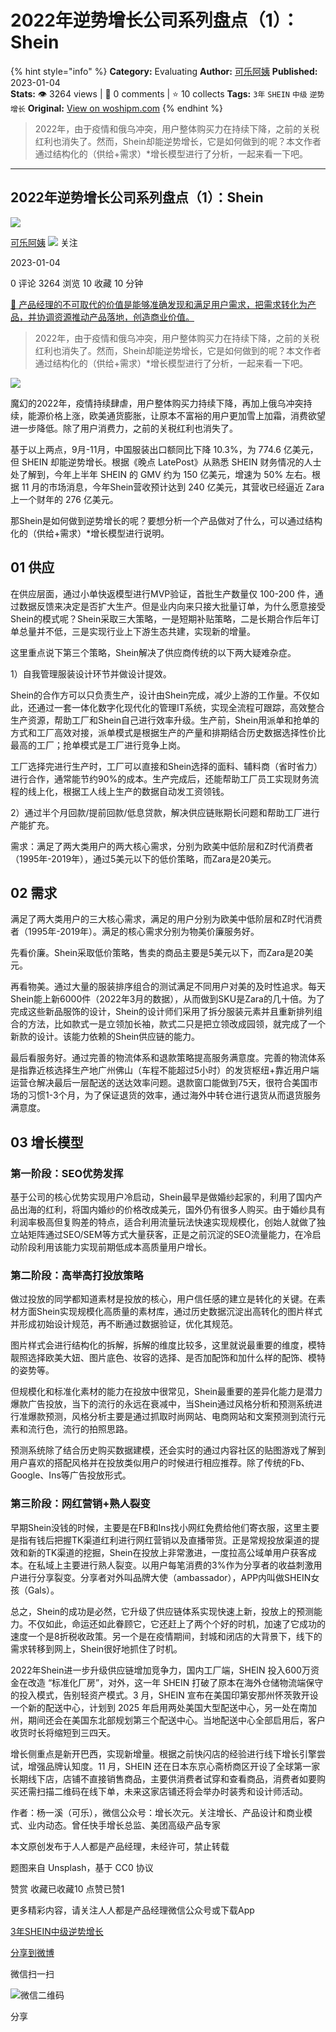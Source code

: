 # 2022年逆势增长公司系列盘点（1）：Shein
{% hint style="info" %}
**Category:** Evaluating
**Author:** [可乐阿姨](https://www.woshipm.com/u/124017)
**Published:** 2023-01-04  
**Stats:** 👁️ 3264 views | 💬 0 comments | ⭐ 10 collects
**Tags:** `3年` `SHEIN` `中级` `逆势增长`
**Original:** [View on woshipm.com](https://www.woshipm.com/evaluating/5722073.html)
{% endhint %}
> 2022年，由于疫情和俄乌冲突，用户整体购买力在持续下降，之前的关税红利也消失了。然而，Shein却能逆势增长，它是如何做到的呢？本文作者通过结构化的（供给+需求）*增长模型进行了分析，一起来看一下吧。

---

## 2022年逆势增长公司系列盘点（1）：Shein

[![](https://static.woshipm.com/view/woshipm-api_def_20221226105529_9215.jpeg?imageView2/1/w/72/h/72/q/100)](https://www.woshipm.com/u/124017)

[可乐阿姨](https://www.woshipm.com/u/124017) ![](https://static.woshipm.com/tag/1101_1@2x.png) 关注

2023-01-04

0 评论 3264 浏览 10 收藏 10 分钟

[🔗 产品经理的不可取代的价值是能够准确发现和满足用户需求，把需求转化为产品，并协调资源推动产品落地，创造商业价值。](https://ke.qidianla.com/courses/90pm)

> 2022年，由于疫情和俄乌冲突，用户整体购买力在持续下降，之前的关税红利也消失了。然而，Shein却能逆势增长，它是如何做到的呢？本文作者通过结构化的（供给+需求）\*增长模型进行了分析，一起来看一下吧。

![](https://image.woshipm.com/wp-files/2023/01/KGLOGEKF68FCdOoeGe6L.png)

魔幻的2022年，疫情持续肆虐，用户整体购买力持续下降，再加上俄乌冲突持续，能源价格上涨，欧美通货膨胀，让原本不富裕的用户更加雪上加霜，消费欲望进一步降低。除了用户消费力，之前的关税红利也消失了。

基于以上两点，9月-11月，中国服装出口额同比下降 10.3%，为 774.6 亿美元，但 SHEIN 却能逆势增长。根据《晚点 LatePost》从熟悉 SHEIN 财务情况的人士处了解到，今年上半年 SHEIN 的 GMV 约为 150 亿美元，增速为 50% 左右。根据 11 月的市场消息，今年Shein营收预计达到 240 亿美元，其营收已经逼近 Zara 上一个财年的 276 亿美元。

那Shein是如何做到逆势增长的呢？要想分析一个产品做对了什么，可以通过结构化的（供给+需求）\*增长模型进行说明。

## 01 供应

在供应层面，通过小单快返模型进行MVP验证，首批生产数量仅 100-200 件，通过数据反馈来决定是否扩大生产。但是业内向来只接大批量订单，为什么愿意接受Shein的模式呢？Shein采取三大策略，一是短期补贴策略，二是长期合作后年订单总量并不低，三是实现行业上下游生态共建，实现新的增量。

这里重点说下第三个策略，Shein解决了供应商传统的以下两大疑难杂症。

1）自我管理服装设计环节并做设计提效。

Shein的合作方可以只负责生产，设计由Shein完成，减少上游的工作量。不仅如此，还通过一套一体化数字化现代化的管理IT系统，实现全流程可跟踪，高效整合生产资源，帮助工厂和Shein自己进行效率升级。生产前，Shein用派单和抢单的方式和工厂高效对接，派单模式是根据生产的产量和排期结合历史数据选择性价比最高的工厂；抢单模式是工厂进行竞争上岗。

工厂选择完进行生产时，工厂可以直接和Shein选择的面料、辅料商（省时省力）进行合作，通常能节约90%的成本。生产完成后，还能帮助工厂员工实现财务流程的线上化，根据工人线上生产的数据自动发工资领钱。

2）通过半个月回款/提前回款/低息贷款，解决供应链账期长问题和帮助工厂进行产能扩充。

需求：满足了两大类用户的两大核心需求，分别为欧美中低阶层和Z时代消费者（1995年-2019年），通过5美元以下的低价策略，而Zara是20美元。

## 02 需求

满足了两大类用户的三大核心需求，满足的用户分别为欧美中低阶层和Z时代消费者（1995年-2019年）。满足的核心需求分别为物美价廉服务好。

先看价廉。Shein采取低价策略，售卖的商品主要是5美元以下，而Zara是20美元。

再看物美。通过大量的服装排序组合的测试满足不同用户对美的及时性追求。每天Shein能上新6000件（2022年3月的数据），从而做到SKU是Zara的几十倍。为了完成这些新品服饰的设计，Shein的设计师们采用了拆分服装元素并且重新排列组合的方法，比如款式一是立领加长袖，款式二只是把立领改成园领，就完成了一个新款的设计。该能力依赖的Shein供应链的能力。

最后看服务好。通过完善的物流体系和退款策略提高服务满意度。完善的物流体系是指靠近核选择生产地广州佛山（车程不能超过5小时）的发货枢纽+靠近用户端运营仓解决最后一层配送的送达效率问题。退款窗口能做到75天，很符合美国市场的习惯1-3个月，为了保证退货的效率，通过海外中转仓进行退货从而退货服务满意度。

## 03 增长模型

### 第一阶段：SEO优势发挥

基于公司的核心优势实现用户冷启动，Shein最早是做婚纱起家的，利用了国内产品出海的红利，将国内婚纱的价格改成美元，国外仍有很多人购买。由于婚纱具有利润率极高但复购差的特点，适合利用流量玩法快速实现规模化，创始人就做了独立站矩阵通过SEO/SEM等方式大量获客，正是之前沉淀的SEO流量能力，在冷启动阶段利用该能力实现前期低成本高质量用户增长。

### 第二阶段：高举高打投放策略

做过投放的同学都知道素材是投放的核心，用户信任感的建立是转化的关键。在素材方面Shein实现规模化高质量的素材库，通过历史数据沉淀出高转化的图片样式并形成初始设计规范，再不断通过数据验证，优化其规范。

图片样式会进行结构化的拆解，拆解的维度比较多，这里就说最重要的维度，模特靓照选择欧美大妞、图片底色、妆容的选择、是否加配饰和加什么样的配饰、模特的姿势等。

但规模化和标准化素材的能力在投放中很常见，Shein最重要的差异化能力是潜力爆款广告投放，当下的流行的永远在衰减中，当Shein通过风格分析和预测系统进行准爆款预测，风格分析主要是通过抓取时尚网站、电商网站和文案预测到流行元素和流行色，流行的拍照思路。

预测系统除了结合历史购买数据建模，还会实时的通过内容社区的贴图游戏了解到用户喜欢的搭配风格并在投放类似用户的时候进行相应推荐。除了传统的Fb、Google、Ins等广告投放形式。

### 第三阶段：网红营销+熟人裂变

早期Shein没钱的时候，主要是在FB和Ins找小网红免费给他们寄衣服，这里主要是指有钱后把握TK渠道红利进行网红营销以及直播带货。正是常规投放渠道的提效和新的TK渠道的挖掘，Shein在投放上非常激进，一度拉高公域单用户获客成本。在私域上主要进行熟人裂变。以用户每笔消费的3%作为分享者的收益刺激用户进行分享裂变。分享者对外叫品牌大使（ambassador），APP内叫做SHEIN女孩（Gals）。

总之，Shein的成功是必然，它升级了供应链体系实现快速上新，投放上的预测能力。不仅如此，命运还如此眷顾它，它还赶上了两个个好的时机，加速了它成功的速度一个是8折税收政策。另一个是在疫情期间，封城和闭店的大背景下，线下的需求转移到网上，Shein很好地抓住了时机。

2022年Shein进一步升级供应链增加竞争力，国内工厂端，SHEIN 投入600万资金在改造 “标准化厂房”，对外，这一年 SHEIN 打破了原本在海外仓储物流端保守的投入模式，告别轻资产模式。3 月，SHEIN 宣布在美国印第安那州怀茨敦开设一个新的配送中心，计划到 2025 年启用两处美国大型配送中心，另一处在南加州，期间还会在美国东北部规划第三个配送中心。当地配送中心全部启用后，客户收货时长将缩短到三四天。

增长侧重点是新开巴西，实现新增量。根据之前快闪店的经验进行线下增长引擎尝试，增强品牌认知度。11 月，SHEIN 还在日本东京心斋桥商区开设了全球第一家长期线下店，店铺不直接销售商品，主要供消费者试穿和查看商品，消费者如要购买还需扫描二维码在线下单，未来这家店铺还将会举办时装秀和设计师活动。

作者：杨一溪（可乐），微信公众号：增长次元。关注增长、产品设计和商业模式、业内动态。曾任快手增长总监、美团高级产品专家

本文原创发布于人人都是产品经理，未经许可，禁止转载

题图来自 Unsplash，基于 CC0 协议

赞赏 收藏已收藏10 点赞已赞1

更多精彩内容，请关注人人都是产品经理微信公众号或下载App

[3年](https://www.woshipm.com/tag/3%e5%b9%b4)[SHEIN](https://www.woshipm.com/tag/shein)[中级](https://www.woshipm.com/tag/%e4%b8%ad%e7%ba%a7)[逆势增长](https://www.woshipm.com/tag/%e9%80%86%e5%8a%bf%e5%a2%9e%e9%95%bf)

[分享到微博](https://service.weibo.com/share/share.php?appkey=2775287854&title=2022年逆势增长公司系列盘点（1）：Shein&url=https://www.woshipm.com/evaluating/5722073.html&pic=https://image.woshipm.com/wp-files/2023/01/KGLOGEKF68FCdOoeGe6L.png)

微信扫一扫

![微信二维码](https://api.pwmqr.com/qrcode/create/?url=https://www.woshipm.com/evaluating/5722073.html)

分享